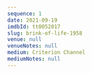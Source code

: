 ```yaml
---
sequence: 1
date: 2021-09-19
imdbId: tt0052017
slug: brink-of-life-1958
venue: null
venueNotes: null
medium: Criterion Channel
mediumNotes: null
---
```


